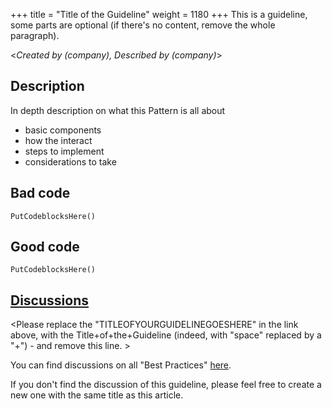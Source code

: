 +++
title = "Title of the Guideline"
weight = 1180
+++
This is a guideline, some parts are optional (if there's no content, remove the whole paragraph).

<_Created by (company), Described by (company)_\>

## Description

In depth description on what this Pattern is all about
- basic components
- how the interact
- steps to implement
- considerations to take


## Bad code

```al
PutCodeblocksHere()
```

## Good code

```al
PutCodeblocksHere()
```

## [Discussions](https://github.com/microsoft/alguidelines/discussions/categories/bc-best-practices?discussions_q=TITLEOFYOURGUIDELINEGOESHERE+category%3A%22BC+Best+Practices%22)

<Please replace the "TITLEOFYOURGUIDELINEGOESHERE" in the link above, with the Title+of+the+Guideline (indeed, with "space" replaced by a "+") - and remove this line. \>

You can find discussions on all "Best Practices" [here](https://github.com/microsoft/alguidelines/discussions/categories/bc-best-practices).

If you don't find the discussion of this guideline, please feel free to create a new one with the same title as this article.  